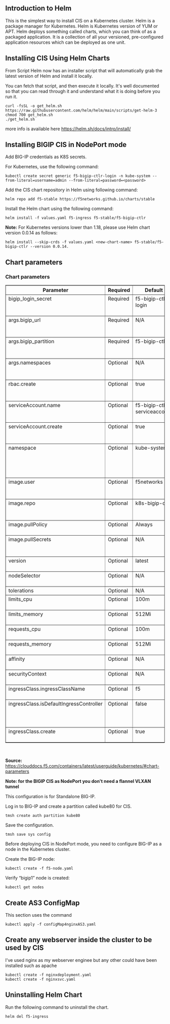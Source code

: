 ## Introduction to Helm

This is the simplest way to install CIS on a Kubernetes cluster. Helm is a package manager for Kubernetes. Helm is Kubernetes version of YUM or APT. Helm deploys something called charts, which you can think of as a packaged application. It is a collection of all your versioned, pre-configured application resources which can be deployed as one unit.


## Installing CIS Using Helm Charts

From Script
Helm now has an installer script that will automatically grab the latest version of Helm and install it locally.

You can fetch that script, and then execute it locally. It's well documented so that you can read through it and understand what it is doing before you run it.

```
curl -fsSL -o get_helm.sh https://raw.githubusercontent.com/helm/helm/main/scripts/get-helm-3
chmod 700 get_helm.sh
./get_helm.sh
```

more info is available here https://helm.sh/docs/intro/install/

## Installing BIGIP CIS in NodePort mode
Add BIG-IP credentials as K8S secrets.

For Kubernetes, use the following command:

```
kubectl create secret generic f5-bigip-ctlr-login -n kube-system --from-literal=username=admin --from-literal=password=<password>
```
Add the CIS chart repository in Helm using following command:

```
helm repo add f5-stable https://f5networks.github.io/charts/stable
```

Install the Helm chart using the following command:

```
helm install -f values.yaml f5-ingress f5-stable/f5-bigip-ctlr
```

**Note:**
For Kubernetes versions lower than 1.18, please use Helm chart version 0.0.14 as follows: 
```
helm install --skip-crds -f values.yaml <new-chart-name> f5-stable/f5-bigip-ctlr --version 0.0.14.
```

## Chart parameters
<h3>Chart parameters<a class="headerlink" href="#chart-parameters" title="Permalink to this headline"></a></h3>
<table border="1" class="styled-table docutils">
<colgroup>
<col width="29%" />
<col width="6%" />
<col width="14%" />
<col width="51%" />
</colgroup>
<thead valign="bottom">
<tr class="row-odd"><th class="left-align head">Parameter</th>
<th class="left-align head">Required</th>
<th class="left-align head">Default</th>
<th class="left-align head">Description</th>
</tr>
</thead>
<tbody valign="top">
<tr class="row-even"><td class="left-align">bigip_login_secret</td>
<td class="left-align">Required</td>
<td class="left-align">f5-bigip-ctlr-login</td>
<td class="left-align">Secret that contains BIG-IP login credentials.</td>
</tr>
<tr class="row-odd"><td class="left-align">args.bigip_url</td>
<td class="left-align">Required</td>
<td class="left-align">N/A</td>
<td class="left-align">The management IP for your BIG-IP device.</td>
</tr>
<tr class="row-even"><td class="left-align">args.bigip_partition</td>
<td class="left-align">Required</td>
<td class="left-align">f5-bigip-ctlr</td>
<td class="left-align">BIG-IP partition the CIS Controller will manage.</td>
</tr>
<tr class="row-odd"><td class="left-align">args.namespaces</td>
<td class="left-align">Optional</td>
<td class="left-align">N/A</td>
<td class="left-align">List of Kubernetes namespaces which CIS will monitor.</td>
</tr>
<tr class="row-even"><td class="left-align">rbac.create</td>
<td class="left-align">Optional</td>
<td class="left-align">true</td>
<td class="left-align">Create ClusterRole and ClusterRoleBinding.</td>
</tr>
<tr class="row-odd"><td class="left-align">serviceAccount.name</td>
<td class="left-align">Optional</td>
<td class="left-align">f5-bigip-ctlr-
serviceaccount</td>
<td class="left-align">Name of the ServiceAccount for CIS controller.</td>
</tr>
<tr class="row-even"><td class="left-align">serviceAccount.create</td>
<td class="left-align">Optional</td>
<td class="left-align">true</td>
<td class="left-align">Create service account for the CIS controller.</td>
</tr>
<tr class="row-odd"><td class="left-align">namespace</td>
<td class="left-align">Optional</td>
<td class="left-align">kube-system</td>
<td class="left-align">Name of namespace CIS will use to create deployment and other resources.</td>
</tr>
<tr class="row-even"><td class="left-align">image.user</td>
<td class="left-align">Optional</td>
<td class="left-align">f5networks</td>
<td class="left-align">CIS Controller image repository username.</td>
</tr>
<tr class="row-odd"><td class="left-align">image.repo</td>
<td class="left-align">Optional</td>
<td class="left-align">k8s-bigip-ctlr</td>
<td class="left-align">CIS Controller image repository name.</td>
</tr>
<tr class="row-even"><td class="left-align">image.pullPolicy</td>
<td class="left-align">Optional</td>
<td class="left-align">Always</td>
<td class="left-align">CIS Controller image pull policy.</td>
</tr>
<tr class="row-odd"><td class="left-align">image.pullSecrets</td>
<td class="left-align">Optional</td>
<td class="left-align">N/A</td>
<td class="left-align">List of secrets of container registry to pull image.</td>
</tr>
<tr class="row-even"><td class="left-align">version</td>
<td class="left-align">Optional</td>
<td class="left-align">latest</td>
<td class="left-align">CIS Controller image tag.</td>
</tr>
<tr class="row-odd"><td class="left-align">nodeSelector</td>
<td class="left-align">Optional</td>
<td class="left-align">N/A</td>
<td class="left-align">Dictionary of Node selector labels.</td>
</tr>
<tr class="row-even"><td class="left-align">tolerations</td>
<td class="left-align">Optional</td>
<td class="left-align">N/A</td>
<td class="left-align">Array of labels.</td>
</tr>
<tr class="row-odd"><td class="left-align">limits_cpu</td>
<td class="left-align">Optional</td>
<td class="left-align">100m</td>
<td class="left-align">CPU limits for the pod.</td>
</tr>
<tr class="row-even"><td class="left-align">limits_memory</td>
<td class="left-align">Optional</td>
<td class="left-align">512Mi</td>
<td class="left-align">Memory limits for the pod.</td>
</tr>
<tr class="row-odd"><td class="left-align">requests_cpu</td>
<td class="left-align">Optional</td>
<td class="left-align">100m</td>
<td class="left-align">CPU request for the pod.</td>
</tr>
<tr class="row-even"><td class="left-align">requests_memory</td>
<td class="left-align">Optional</td>
<td class="left-align">512Mi</td>
<td class="left-align">Memory request for the pod.</td>
</tr>
<tr class="row-odd"><td class="left-align">affinity</td>
<td class="left-align">Optional</td>
<td class="left-align">N/A</td>
<td class="left-align">Dictionary of affinity.</td>
</tr>
<tr class="row-even"><td class="left-align">securityContext</td>
<td class="left-align">Optional</td>
<td class="left-align">N/A</td>
<td class="left-align">Dictionary of securityContext.</td>
</tr>
<tr class="row-odd"><td class="left-align">ingressClass.ingressClassName</td>
<td class="left-align">Optional</td>
<td class="left-align">f5</td>
<td class="left-align">Name of ingress class.</td>
</tr>
<tr class="row-even"><td class="left-align">ingressClass.isDefaultIngressController</td>
<td class="left-align">Optional</td>
<td class="left-align">false</td>
<td class="left-align">CIS will monitor all the ingress resources if set true.</td>
</tr>
<tr class="row-odd"><td class="left-align">ingressClass.create</td>
<td class="left-align">Optional</td>
<td class="left-align">true</td>
<td class="left-align">Create ingress class.</td>
</tr>
</tbody>
</table>
<div class="line-block">
<div class="line"><br /></div>

**Source:** https://clouddocs.f5.com/containers/latest/userguide/kubernetes/#chart-parameters

**Note: for the BIGIP CIS as NodePort you don't need a flannel VLXAN tunnel**

This configuration is for Standalone BIG-IP.

Log in to BIG-IP and create a partition called kube80 for CIS.
```
tmsh create auth partition kube80
```
Save the configuration.
```
tmsh save sys config
```
Before deploying CIS in NodePort mode, you need to configure BIG-IP as a node in the Kubernetes cluster. 

Create the BIG-IP node:
```
kubectl create -f f5-node.yaml
```

Verify “bigip1” node is created:
```
kubectl get nodes
```

## Create AS3 ConfigMap
This section uses the command
```
kubectl apply -f configMap4nginxAS3.yaml
```  

## Create any webserver inside the cluster to be used by CIS
I've used nginx as my webserver enginee but any other could have been installed such as apache

```
kubectl create -f nginxdeployment.yaml
kubectl create -f nginxsvc.yaml
```

## Uninstalling Helm Chart
Run the following command to uninstall the chart.

```
helm del f5-ingress
```
